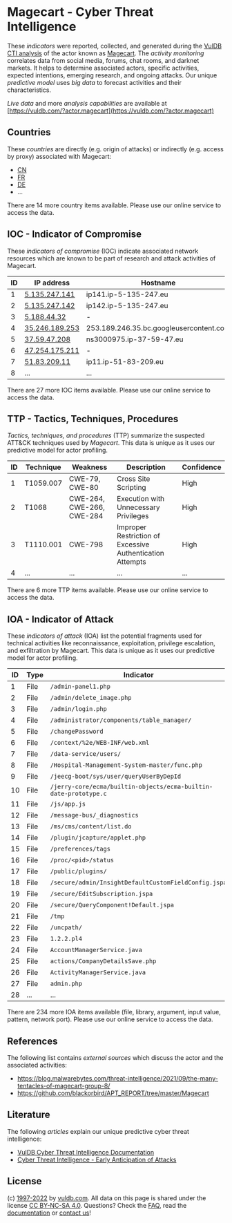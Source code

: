 # Magecart - Cyber Threat Intelligence

These _indicators_ were reported, collected, and generated during the [VulDB CTI analysis](https://vuldb.com/?kb.cti) of the actor known as [Magecart](https://vuldb.com/?actor.magecart). The _activity monitoring_ correlates data from social media, forums, chat rooms, and darknet markets. It helps to determine associated actors, specific activities, expected intentions, emerging research, and ongoing attacks. Our unique _predictive model_ uses _big data_ to forecast activities and their characteristics.

_Live data_ and more _analysis capabilities_ are available at [https://vuldb.com/?actor.magecart](https://vuldb.com/?actor.magecart)

## Countries

These _countries_ are directly (e.g. origin of attacks) or indirectly (e.g. access by proxy) associated with Magecart:

* [CN](https://vuldb.com/?country.cn)
* [FR](https://vuldb.com/?country.fr)
* [DE](https://vuldb.com/?country.de)
* ...

There are 14 more country items available. Please use our online service to access the data.

## IOC - Indicator of Compromise

These _indicators of compromise_ (IOC) indicate associated network resources which are known to be part of research and attack activities of Magecart.

ID | IP address | Hostname | Campaign | Confidence
-- | ---------- | -------- | -------- | ----------
1 | [5.135.247.141](https://vuldb.com/?ip.5.135.247.141) | ip141.ip-5-135-247.eu | - | High
2 | [5.135.247.142](https://vuldb.com/?ip.5.135.247.142) | ip142.ip-5-135-247.eu | - | High
3 | [5.188.44.32](https://vuldb.com/?ip.5.188.44.32) | - | - | High
4 | [35.246.189.253](https://vuldb.com/?ip.35.246.189.253) | 253.189.246.35.bc.googleusercontent.com | - | Medium
5 | [37.59.47.208](https://vuldb.com/?ip.37.59.47.208) | ns3000975.ip-37-59-47.eu | - | High
6 | [47.254.175.211](https://vuldb.com/?ip.47.254.175.211) | - | - | High
7 | [51.83.209.11](https://vuldb.com/?ip.51.83.209.11) | ip11.ip-51-83-209.eu | - | High
8 | ... | ... | ... | ...

There are 27 more IOC items available. Please use our online service to access the data.

## TTP - Tactics, Techniques, Procedures

_Tactics, techniques, and procedures_ (TTP) summarize the suspected ATT&CK techniques used by _Magecart_. This data is unique as it uses our predictive model for actor profiling.

ID | Technique | Weakness | Description | Confidence
-- | --------- | -------- | ----------- | ----------
1 | T1059.007 | CWE-79, CWE-80 | Cross Site Scripting | High
2 | T1068 | CWE-264, CWE-266, CWE-284 | Execution with Unnecessary Privileges | High
3 | T1110.001 | CWE-798 | Improper Restriction of Excessive Authentication Attempts | High
4 | ... | ... | ... | ...

There are 6 more TTP items available. Please use our online service to access the data.

## IOA - Indicator of Attack

These _indicators of attack_ (IOA) list the potential fragments used for technical activities like reconnaissance, exploitation, privilege escalation, and exfiltration by Magecart. This data is unique as it uses our predictive model for actor profiling.

ID | Type | Indicator | Confidence
-- | ---- | --------- | ----------
1 | File | `/admin-panel1.php` | High
2 | File | `/admin/delete_image.php` | High
3 | File | `/admin/login.php` | High
4 | File | `/administrator/components/table_manager/` | High
5 | File | `/changePassword` | High
6 | File | `/context/%2e/WEB-INF/web.xml` | High
7 | File | `/data-service/users/` | High
8 | File | `/Hospital-Management-System-master/func.php` | High
9 | File | `/jeecg-boot/sys/user/queryUserByDepId` | High
10 | File | `/jerry-core/ecma/builtin-objects/ecma-builtin-date-prototype.c` | High
11 | File | `/js/app.js` | Medium
12 | File | `/message-bus/_diagnostics` | High
13 | File | `/ms/cms/content/list.do` | High
14 | File | `/plugin/jcapture/applet.php` | High
15 | File | `/preferences/tags` | High
16 | File | `/proc/<pid>/status` | High
17 | File | `/public/plugins/` | High
18 | File | `/secure/admin/InsightDefaultCustomFieldConfig.jspa` | High
19 | File | `/secure/EditSubscription.jspa` | High
20 | File | `/secure/QueryComponent!Default.jspa` | High
21 | File | `/tmp` | Low
22 | File | `/uncpath/` | Medium
23 | File | `1.2.2.pl4` | Medium
24 | File | `AccountManagerService.java` | High
25 | File | `actions/CompanyDetailsSave.php` | High
26 | File | `ActivityManagerService.java` | High
27 | File | `admin.php` | Medium
28 | ... | ... | ...

There are 234 more IOA items available (file, library, argument, input value, pattern, network port). Please use our online service to access the data.

## References

The following list contains _external sources_ which discuss the actor and the associated activities:

* https://blog.malwarebytes.com/threat-intelligence/2021/09/the-many-tentacles-of-magecart-group-8/
* https://github.com/blackorbird/APT_REPORT/tree/master/Magecart

## Literature

The following _articles_ explain our unique predictive cyber threat intelligence:

* [VulDB Cyber Threat Intelligence Documentation](https://vuldb.com/?kb.cti)
* [Cyber Threat Intelligence - Early Anticipation of Attacks](https://www.scip.ch/en/?labs.20201022)

## License

(c) [1997-2022](https://vuldb.com/?kb.changelog) by [vuldb.com](https://vuldb.com/?kb.about). All data on this page is shared under the license [CC BY-NC-SA 4.0](https://creativecommons.org/licenses/by-nc-sa/4.0/). Questions? Check the [FAQ](https://vuldb.com/?kb.faq), read the [documentation](https://vuldb.com/?kb) or [contact us](https://vuldb.com/?contact)!
